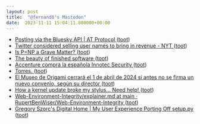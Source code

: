 ```yaml
---
layout: post
title:  "@fernand0's Mastodon"
date:  2023-11-11 15:04:11.800000+00:00
---
```

*  [Posting via the Bluesky API \| AT Protocol ](https://atproto.com/blog/create-pos) ([toot](https://mastodon.social/@fernand0/111392525634659526))
*  [Twitter considered selling user names to bring in revenue - NYT ](https://www.reuters.com/technology/twitter-considered-selling-user-names-bring-revenue-nyt-2023-01-11) ([toot](https://mastodon.social/@fernand0/111392342776347574))
*  [Is P=NP a Grave Matter? ](https://rjlipton.wpcomstaging.com/2023/10/31/is-pnp-a-grave-matter) ([toot](https://mastodon.social/@fernand0/111392179809429134))
*  [The beauty of finished software ](https://josem.co/the-beauty-of-finished-software) ([toot](https://mastodon.social/@fernand0/111391985903871018))
*  [Accenture compra la española Innotec Security ](https://cso.computerworld.es/empresas/accenture-compra-la-espanola-innotec-securit) ([toot](https://mastodon.social/@fernand0/111391747136322994))
*  [Torres. ](https://www.flickr.com/photos/fernand0/53304783109) ([toot](https://mastodon.social/@fernand0/111391646756751956))
*  [El Museo de Origami cerrará el 1 de abril de 2024 si antes no se firma un nuevo convenio, según su director ](https://www.europapress.es/aragon/noticia-museo-origami-cerrara-abril-2024-si-antes-no-firma-nuevo-convenio-director-20231103135843.htm) ([toot](https://mastodon.social/@fernand0/111391504968192234))
*  [How a kernel update broke my stylus... Need help! ](https://www.davidrevoy.com/article995/how-a-kernel-update-broke-my-stylus-need-hel) ([toot](https://mastodon.social/@fernand0/111391194610138835))
*  [Web-Environment-Integrity/explainer.md at main · RupertBenWiser/Web-Environment-Integrity ](https://github.com/RupertBenWiser/Web-Environment-Integrity/blob/main/explainer.m) ([toot](https://mastodon.social/@fernand0/111390899844861859))
*  [Gregory Szorc's Digital Home
  \| My User Experience Porting Off setup.py
 ](https://gregoryszorc.com/blog/2023/10/30/my-user-experience-porting-off-setup.py) ([toot](https://mastodon.social/@fernand0/111389472095105738))
